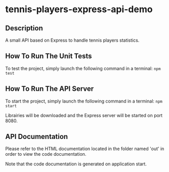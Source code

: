 # tennis-players-express-api-demo

## Description

A small API based on Express to handle tennis players statistics.

## How To Run The Unit Tests

To test the project, simply launch the following command in a terminal:
```npm test```

## How To Run The API Server

To start the project, simply launch the following command in a terminal:
```npm start```

Librairies will be downloaded and the Express server will be started on port 8080.

## API Documentation

Please refer to the HTML documentation located in the folder named 'out' in order to view the code documentation.

Note that the code documentation is generated on application start.
